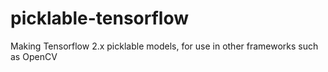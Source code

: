 # picklable-tensorflow
Making Tensorflow 2.x picklable models, for use in other frameworks such as OpenCV
